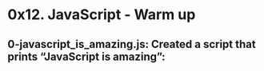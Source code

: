# 0x12. JavaScript - Warm up

## 0-javascript_is_amazing.js: Created a script that prints “JavaScript is amazing”:
